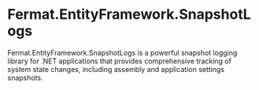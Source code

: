 # Fermat.EntityFramework.SnapshotLogs

Fermat.EntityFramework.SnapshotLogs is a powerful snapshot logging library for .NET applications that provides comprehensive tracking of system state changes, including assembly and application settings snapshots.

